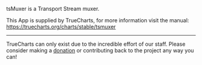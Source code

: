 tsMuxer is a Transport Stream muxer.

This App is supplied by TrueCharts, for more information visit the manual: https://truecharts.org/charts/stable/tsmuxer

---

TrueCharts can only exist due to the incredible effort of our staff.
Please consider making a [donation](https://truecharts.org/docs/about/sponsor) or contributing back to the project any way you can!
